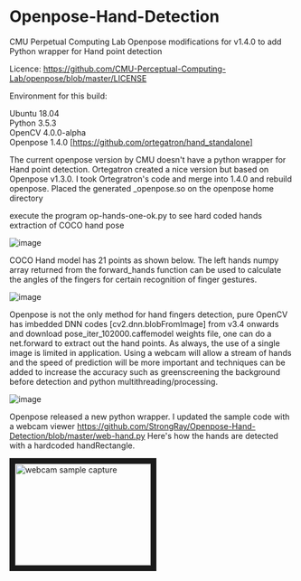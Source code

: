 # Openpose-Hand-Detection
CMU Perpetual Computing Lab Openpose modifications for v1.4.0 to add Python wrapper for Hand point detection

Licence:  https://github.com/CMU-Perceptual-Computing-Lab/openpose/blob/master/LICENSE  

Environment for this build:

Ubuntu 18.04  
Python 3.5.3  
OpenCV 4.0.0-alpha  
Openpose 1.4.0 [https://github.com/ortegatron/hand_standalone]

The current openpose version by CMU doesn't have a python wrapper for Hand point detection.  Ortegatron created a nice version but based on Openpose v1.3.0.  I took Ortegratron's code and merge into 1.4.0 and rebuild openpose. Placed the generated _openpose.so on the openpose home directory

execute the program op-hands-one-ok.py to see hard coded hands extraction of COCO hand pose

![image](https://github.com/StrongRay/Openpose-Hand-Detection/blob/master/op-hands-one-ok.png)

COCO Hand model has 21 points as shown below.  The left hands numpy array returned from the forward_hands function can be used to calculate the angles of the fingers for certain recognition of finger gestures.  

![image](https://github.com/StrongRay/Openpose-Hand-Detection/blob/master/keypoints_hand.png)

Openpose is not the only method for hand fingers detection, pure OpenCV has imbedded DNN codes [cv2.dnn.blobFromImage] from v3.4 onwards and download pose_iter_102000.caffemodel weights file, one can do a net.forward to extract out the hand points.  As always, the use of a single image is limited in application.   Using a webcam will allow a stream of hands and the speed of prediction will be more important and techniques can be added to increase the accuracy such as greenscreening the background before detection and python multithreading/processing. 

![image](https://github.com/StrongRay/Openpose-Hand-Detection/blob/master/opencv-dnn.png)

Openpose released a new python wrapper.  I updated the sample code with a webcam viewer https://github.com/StrongRay/Openpose-Hand-Detection/blob/master/web-hand.py
Here's how the hands are detected with a hardcoded handRectangle.

<a href="http://www.youtube.com/watch?feature=player_embedded&v=2t0ppBiyeos" target="_blank"><img src="https://img.youtube.com/vi/2t0ppBiyeos/0.jpg" alt="webcam sample capture" width="240" height="180" border="10" /></a>


